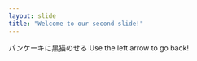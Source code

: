 ```yaml
---
layout: slide
title: "Welcome to our second slide!"
---
```

パンケーキに黒猫のせる
Use the left arrow to go back!
